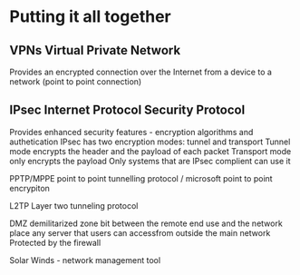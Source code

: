 # Putting it all together

## VPNs Virtual Private Network
Provides an encrypted connection over the Internet from a device to a network (point to point connection)

## IPsec Internet Protocol Security Protocol
Provides enhanced security features - encryption algorithms and authetication
IPsec has two encryption modes: tunnel and transport
Tunnel mode encrypts the header and the payload of each packet
Transport mode only encrypts the payload
Only systems that are IPsec complient can use it

PPTP/MPPE point to point tunnelling protocol / microsoft point to point encrypiton

L2TP Layer two tunneling protocol

DMZ demilitarized zone
bit between the remote end use and the network
place any server that users can accessfrom outside the main network
Protected by the firewall

Solar Winds - network management tool


